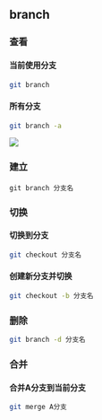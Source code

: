 <!--
 * @Description: 
 * @Version: 1.0
 * @Author: DaLao
 * @Email: dalao@xxx.com
 * @Date: 2021-03-17 18:20:22
 * @LastEditors: DaLao
 * @LastEditTime: 2022-09-03 01:19:30
-->

## branch


### 查看


#### 当前使用分支

```sh
git branch
```


#### 所有分支

```sh
git branch -a
```


![](https://cdn.hurra.ltd/img/20220112081438.png)

### 建立

```
git branch 分支名
```

### 切换

#### 切换到分支

```sh
git checkout 分支名
```

#### 创建新分支并切换

```sh
git checkout -b 分支名
```

### 删除


```sh
git branch -d 分支名
```



### 合并


#### 合并A分支到当前分支

```sh
git merge A分支
```